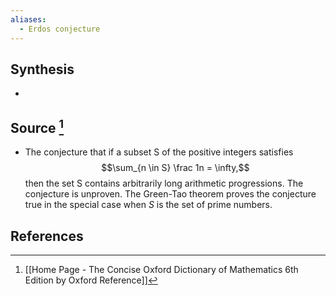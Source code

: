 ```yaml
---
aliases:
  - Erdos conjecture
---
```

## Synthesis
- 
## Source [^1]
- The conjecture that if a subset S of the positive integers satisfies $$\sum_{n \in S} \frac 1n = \infty,$$then the set S contains arbitrarily long arithmetic progressions. The conjecture is unproven. The Green-Tao theorem proves the conjecture true in the special case when $S$ is the set of prime numbers.
## References

[^1]: [[Home Page - The Concise Oxford Dictionary of Mathematics 6th Edition by Oxford Reference]]